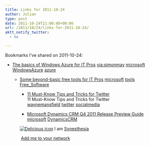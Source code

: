 ```yaml
---
title: Links for 2011-10-24
author: Julian
type: post
date: 2011-10-24T21:00:00+00:00
url: /2011/10/24/links-for-2011-10-24/
aktt_notify_twitter:
  - no

---
```

Bookmarks I&#8217;ve shared on 2011-10-24:

  * [The basics of Windows Azure for IT Pros][1] 
    [via:simonmay][2] [microsoft][3] [WindowsAzure][4] [azure][5] </li> 
    
      * [Some beyond-basic free tools for IT Pros][6] 
        [microsoft][3] [tools][7] [Free_Software][8] </li> 
        
          * [11 Must-Know Tips and Tricks for Twitter][9]  
            11 Must-Know Tips and Tricks for Twitter  
            [waynemansfield][10] [twitter][11] [socialmedia][12] 
          * [Microsoft Dynamics CRM Q4 2011 Release Preview Guide][13] 
            [microsoft][3] [DynamicsCRM][14] </li> </ul> 
            
            <p class="deliciouslink">
              <a href="http://del.icio.us/synesthesia" title="See all my bookmarks on del.icio.us"><img src="https://www.synesthesia.co.uk/images/deliciousicon.jpg" alt="Delicious icon" /></a>&nbsp;I am <a href="http://del.icio.us/synesthesia" title="See all my bookmarks on del.icio.us">Synesthesia</a>
            </p>
            
            <p class="deliciouslink">
              <a href="http://del.icio.us/network?add=synesthesia" title="Add me to your del.icio.us network"><img src="https://www.synesthesia.co.uk/images/add.gif" alt="" /></a>&nbsp;<a href="http://del.icio.us/network?add=synesthesia" title="Add me to your del.icio.us network">Add me to your network</a>
            </p>

 [1]: http://blogs.technet.com/b/simonmay/archive/2011/09/26/the-basics-of-windows-azure-for-it-pros.aspx
 [2]: http://www.delicious.com/synesthesia/via%3Asimonmay
 [3]: http://www.delicious.com/synesthesia/microsoft
 [4]: http://www.delicious.com/synesthesia/WindowsAzure
 [5]: http://www.delicious.com/synesthesia/azure
 [6]: http://blogs.technet.com/b/simonmay/archive/2011/09/22/some-beyond-basic-free-tools-for-it-pros.aspx
 [7]: http://www.delicious.com/synesthesia/tools
 [8]: http://www.delicious.com/synesthesia/Free_Software
 [9]: http://waynemansfield.blogspot.com/2011/10/11-must-know-tips-and-tricks-for.html?m=1
 [10]: http://www.delicious.com/synesthesia/waynemansfield
 [11]: http://www.delicious.com/synesthesia/twitter
 [12]: http://www.delicious.com/synesthesia/socialmedia
 [13]: http://az26122.vo.msecnd.net/docs/Release_Preview_Guide.pdf
 [14]: http://www.delicious.com/synesthesia/DynamicsCRM